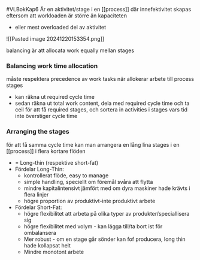 #VLBokKap6
Är en aktivitet/stage i en [[process]] där innefektivitet skapas eftersom att workloaden är större än kapaciteten
- eller mest overloaded del av aktivitet

![[Pasted image 20241220153354.png]]

balancing är att allocata work equally mellan stages

### Balancing work time allocation
måste respektera precedence av work tasks när allokerar arbete till process stages
- kan räkna ut required cycle time
- sedan räkna ut total work content, dela med required cycle time och ta ceil för att få required stages, och sortera in activities i stages vars tid inte överstiger cycle time

### Arranging the stages
för att få samma cycle time kan man arrangera en lång lina stages i en [[process]] i flera kortare flöden
- = Long-thin (respektive short-fat)
- Fördelar Long-Thin:
	- kontrollerat flöde, easy to manage
	- simple handling, speciellt om föremål svåra att flytta
	- mindre kapitalintensivt jämfört med om dyra maskiner hade krävts i flera linjer
	- högre proportion av produktivt-inte produktivt arbete
- Fördelar Short-Fat:
	- högre flexibilitet att arbeta på olika typer av produkter/speciallisera sig
	- högre flexibilitet med volym - kan lägga till/ta bort ist för ombalansera
	- Mer robust - om en stage går sönder kan fof producera, long thin hade kollapsat helt
	- Mindre monotont arbete

